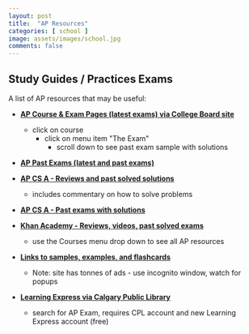 ```yaml
---
layout: post
title:  "AP Resources"
categories: [ school ]
image: assets/images/school.jpg
comments: false
---
```


## Study Guides / Practices Exams

A list of AP resources that may be useful:

+ **[AP Course & Exam Pages (latest exams) via College Board site](https://apcentral.collegeboard.org/courses)** 
    - click on course
        - click on menu item "The Exam"
            - scroll down to see past exam sample with solutions


+ **[AP Past Exams (latest and past exams)](https://www.clacenter.com/ap-past-exams.html)**


+ **[AP CS A - Reviews and past solved solutions](https://www.apcomputersciencetutoring.com/)**
    - includes commentary on how to solve problems

+ **[AP CS A - Past exams with solutions](https://www.skylit.com/beprepared/fr.html)**


+ **[Khan Academy - Reviews, videos, past solved exams](https://www.khanacademy.org/math/ap-calculus-bc)**
    - use the Courses menu drop down to see all AP resources


+ **[Links to samples, examples, and flashcards](https://www.appracticeexams.com/)**
    - Note: site has tonnes of ads - use incognito window, watch for popups

+ **[Learning Express via Calgary Public Library](https://calgarylibrary.ca/read-learn-and-explore/digital-library/learning-express/)**
    - search for AP Exam, requires CPL account and new Learning Express account (free)


